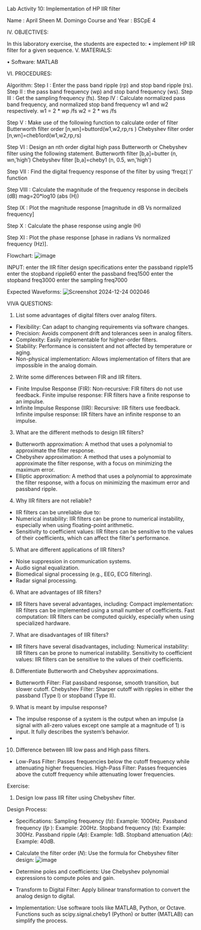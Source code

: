 Lab Activity 10: Implementation of HP IIR filter

Name			: April Sheen M. Domingo
Course and Year	: BSCpE 4


IV.	OBJECTIVES:

In this laboratory exercise, the students are expected to:
•	implement HP IIR filter for a given sequence.
V.	MATERIALS:

•	Software: MATLAB

VI.	PROCEDURES:

Algorithm:
Step I : Enter the pass band ripple (rp) and stop band ripple (rs). 
Step II : the pass band frequency (wp) and stop band frequency (ws). 
Step III : Get the sampling frequency (fs).
Step IV		: Calculate normalized pass band frequency, and normalized stop band 
frequency w1 and w2 respectively. w1 = 2 * wp /fs w2 = 2 * ws /fs

Step V : Make use of the following function to calculate order of filter 
Butterworth filter order
[n,wn]=buttord(w1,w2,rp,rs ) 
Chebyshev filter order 
[n,wn]=cheb1ord(w1,w2,rp,rs)

Step VI 	: Design an nth order digital high pass Butterworth or Chebyshev filter 
using the following statement.
Butterworth filter 
[b,a]=butter (n, wn,’high’)
Chebyshev filter
[b,a]=cheby1 (n, 0.5, wn,'high')

Step VII : Find the digital frequency response of the filter by using ‘freqz( )’  function

Step VIII : Calculate the magnitude of the frequency response in decibels (dB) 
mag=20*log10 (abs (H))

Step IX : Plot the magnitude response [magnitude in dB Vs normalized frequency] 

Step X : Calculate the phase response using angle (H)

Step XI : Plot the phase response [phase in radians Vs normalized frequency (Hz)].


Flowchart: 
![image](https://github.com/user-attachments/assets/99d65442-90db-46a7-87a5-acf6124715c9)

INPUT:
enter the IIR filter design specifications 
enter the passband ripple15
enter the stopband ripple60 
enter the passband freq1500 
enter the stopband freq3000 
enter the sampling freq7000

Expected Waveforms: 
![Screenshot 2024-12-24 002046](https://github.com/user-attachments/assets/92164af3-0898-4d41-8229-0fb1439a0101)


VIVA QUESTIONS:

1. List some advantages of digital filters over analog filters.
 - Flexibility: Can adapt to changing requirements via software changes.
 - Precision: Avoids component drift and tolerances seen in analog filters.
 - Complexity: Easily implementable for higher-order filters.
 - Stability: Performance is consistent and not affected by temperature or aging.
 - Non-physical implementation: Allows implementation of filters that are impossible in the analog domain.

2. Write some differences between FIR and IIR filters.
 - Finite Impulse Response (FIR):
 Non-recursive: FIR filters do not use feedback.
 Finite impulse response: FIR filters have a finite response to an impulse.
  - Infinite Impulse Response (IIR):
 Recursive: IIR filters use feedback.
 Infinite impulse response: IIR filters have an infinite response to an impulse.

3. What are the different methods to design IIR filters?
- Butterworth approximation: A method that uses a polynomial to approximate the filter response.
- Chebyshev approximation: A method that uses a polynomial to approximate the filter response, with a focus on minimizing the maximum error.
- Elliptic approximation: A method that uses a polynomial to approximate the filter response, with a focus on minimizing the maximum error and passband ripple.

4. Why IIR filters are not reliable?
 - IIR filters can be unreliable due to:
 - Numerical instability:
IIR filters can be prone to numerical instability, especially when using floating-point arithmetic.
 - Sensitivity to coefficient values:
IIR filters can be sensitive to the values of their coefficients, which can affect the filter's performance.

5. What are different applications of IIR filters?
- Noise suppression in communication systems.
- Audio signal equalization.
- Biomedical signal processing (e.g., EEG, ECG filtering).
- Radar signal processing.

6. What are advantages of IIR filters?
 - IIR filters have several advantages, including:
Compact implementation: IIR filters can be implemented using a small number of coefficients.
Fast computation: IIR filters can be computed quickly, especially when using specialized hardware.

7. What are disadvantages of IIR filters?
 - IIR filters have several disadvantages, including:
Numerical instability: IIR filters can be prone to numerical instability.
Sensitivity to coefficient values: IIR filters can be sensitive to the values of their coefficients.

8. Differentiate Butterworth and Chebyshev approximations.
 - Butterworth Filter: Flat passband response, smooth transition, but slower cutoff.
Chebyshev Filter: Sharper cutoff with ripples in either the passband (Type I) or stopband (Type II).

9. What is meant by impulse response?
 - The impulse response of a system is the output when an impulse (a signal with all-zero values except one sample at a magnitude of 1) is input. It fully describes the system’s behavior.
 - 
10. Difference between IIR low pass and High pass filters.
 - Low-Pass Filter: Passes frequencies below the cutoff frequency while attenuating higher frequencies.
High-Pass Filter: Passes frequencies above the cutoff frequency while attenuating lower frequencies.

Exercise:
1. Design low pass IIR filter using Chebyshev filter.

Design Process:
 - Specifications:
Sampling frequency (𝑓𝑠): Example: 1000Hz.
Passband frequency (𝑓𝑝 ): Example: 200Hz.
Stopband frequency (𝑓𝑠): Example: 300Hz.
Passband ripple (𝐴𝑝): Example: 1dB.
Stopband attenuation (𝐴𝑠): Example: 40dB.

 - Calculate the filter order (𝑁): Use the formula for Chebyshev filter design:
   ![image](https://github.com/user-attachments/assets/8c1c75ce-3ae0-4ba9-9c82-294c55307d0d)
 - Determine poles and coefficients: Use Chebyshev polynomial expressions to compute poles and gain.
 - Transform to Digital Filter: Apply bilinear transformation to convert the analog design to digital.
- Implementation: Use software tools like MATLAB, Python, or Octave.
Functions such as scipy.signal.cheby1 (Python) or butter (MATLAB) can simplify the process.
